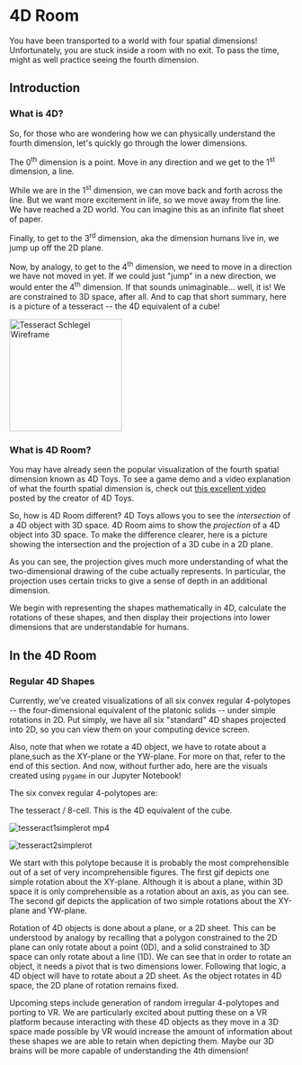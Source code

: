 # 4D Room
You have been transported to a world with four spatial dimensions! Unfortunately, you are stuck inside a room with no exit. To pass the time, might as well practice seeing the fourth dimension.

## Introduction

### What is 4D? 
So, for those who are wondering how we can physically understand the fourth dimension, let's quickly go through the lower dimensions.

The 0<sup>th</sup> dimension is a point. Move in any direction and we get to the 1<sup>st</sup> dimension, a line.

While we are in the 1<sup>st</sup> dimension, we can move back and forth across the line. But we want more excitement in life, so we move away from the line. We have reached a 2D world. You can imagine this as an infinite flat sheet of paper.

Finally, to get to the 3<sup>rd</sup> dimension, aka the dimension humans live in, we jump up off the 2D plane.

Now, by analogy, to get to the 4<sup>th</sup> dimension, we need to move in a direction we have not moved in yet. If we could just "jump" in a new direction, we would enter the 4<sup>th</sup> dimension. If that sounds unimaginable... well, it is! We are constrained to 3D space, after all. And to cap that short summary, here is a picture of a tesseract -- the 4D equivalent of a cube!

<img src="https://user-images.githubusercontent.com/60443351/131231581-e37f6300-1afb-47f9-a82d-e42ba5e4dff1.png" alt="Tesseract Schlegel Wireframe" width="200"/>


### What is 4D Room?
You may have already seen the popular visualization of the fourth spatial dimension known as 4D Toys. To see a game demo and a video explanation of what the fourth spatial dimension is, check out [this excellent video](https://www.youtube.com/watch?v=0t4aKJuKP0Q) posted by the creator of 4D Toys.

So, how is 4D Room different? 4D Toys allows you to see the _intersection_ of a 4D object with 3D space. 4D Room aims to show the _projection_ of a 4D object into 3D space. To make the difference clearer, here is a picture showing the intersection and the projection of a 3D cube in a 2D plane.



As you can see, the projection gives much more understanding of what the two-dimensional drawing of the cube actually represents. In particular, the projection uses certain tricks to give a sense of depth in an additional dimension.

We begin with representing the shapes mathematically in 4D, calculate the rotations of these shapes, and then display their projections into lower dimensions that are understandable for humans. 



## In the 4D Room

### Regular 4D Shapes
Currently, we've created visualizations of all six convex regular 4-polytopes -- the four-dimensional equivalent of the platonic solids -- under simple rotations in 2D. Put simply, we have all six "standard" 4D shapes projected into 2D, so you can view them on your computing device screen. 

Also, note that when we rotate a 4D object, we have to rotate about a plane,such as the XY-plane or the YW-plane. For more on that, refer to the end of this section. And now, without further ado, here are the visuals created using `pygame` in our Jupyter Notebook!

The six convex regular 4-polytopes are: 

The tesseract / 8-cell. This is the 4D equivalent of the cube. 


![tesseract1simplerot mp4](https://user-images.githubusercontent.com/60443351/131235041-833d1428-2990-437a-b920-1e7297d26381.gif)

![tesseract2simplerot](https://user-images.githubusercontent.com/60443351/131235273-21a59ce0-9d0b-405d-87ee-e3d92d82a40b.gif)



We start with this polytope because it is probably the most comprehensible out of a set of very incomprehensible figures. The first gif depicts one simple rotation about the XY-plane. Although it is about a plane, within 3D space it is only comprehensible as a rotation about an axis, as you can see. The second gif depicts the application of two simple rotations about the XY-plane and YW-plane.




Rotation of 4D objects is done about a plane, or a 2D sheet. This can be understood by analogy by recalling that a polygon constrained to the 2D plane can only rotate about a point (0D), and a solid constrained to 3D space can only rotate about a line (1D). We can see that in order to rotate an object, it needs a pivot that is two dimensions lower. Following that logic, a 4D object will have to rotate about a 2D sheet. As the object rotates in 4D space, the 2D plane of rotation remains fixed.




Upcoming steps include generation of random irregular 4-polytopes and porting to VR. We are particularly excited about putting these on a VR platform because interacting with these 4D objects as they move in a 3D space made possible by VR would increase the amount of information about these shapes we are able to retain when depicting them. Maybe our 3D brains will be more capable of understanding the 4th dimension!
